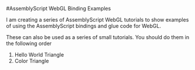 #AssemblyScript WebGL Binding Examples

I am creating a series of AssemblyScript WebGL tutorials to show examples of using the AssemblyScript bindings and glue code for WebGL.

These can also be used as a series of small tutorials.  You should do them in the following order

1.  Hello World Triangle
2.  Color Triangle
